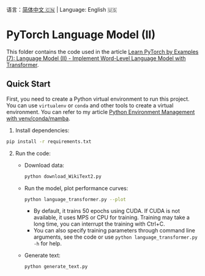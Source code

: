 语言：[简体中文 🇨🇳](README.md) | Language: English 🇺🇸

# PyTorch Language Model (II)

This folder contains the code used in the article [Learn PyTorch by Examples (7): Language Model (II) - Implement Word-Level Language Model with Transformer](https://jinli.io/en/p/learn-pytorch-by-examples-7-language-model-ii-implement-word-level-language-model-with-transformer/).

## Quick Start

First, you need to create a Python virtual environment to run this project. You can use `virtualenv` or `conda` and other tools to create a virtual environment. You can refer to my article [Python Environment Management with venv/conda/mamba](https://jinli.io/en/p/python-environment-management-with-venv/conda/mamba/).

1. Install dependencies:

```bash
pip install -r requirements.txt
```

2. Run the code:

    - Download data:
    
        ```bash
        python download_WikiText2.py
        ```

    - Run the model, plot performance curves:
    
        ```bash
        python language_transformer.py --plot
        ```

        - By default, it trains 50 epochs using CUDA. If CUDA is not available, it uses MPS or CPU for training. Training may take a long time, you can interrupt the training with Ctrl+C.
        - You can also specify training parameters through command line arguments, see the code or use `python language_transformer.py -h` for help.
    
    - Generate text:
    
        ```bash
        python generate_text.py
        ```
